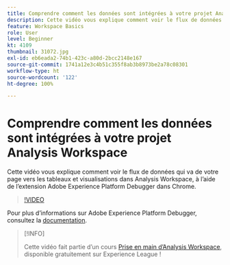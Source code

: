 ```yaml
---
title: Comprendre comment les données sont intégrées à votre projet Analysis Workspace
description: Cette vidéo vous explique comment voir le flux de données qui va de votre page vers les tableaux et visualisations dans Analysis Workspace, à lʼaide de lʼextension Adobe Experience Platform Debugger dans Chrome.
feature: Workspace Basics
role: User
level: Beginner
kt: 4109
thumbnail: 31072.jpg
exl-id: eb6eada2-74b1-423c-a80d-2bcc2148e167
source-git-commit: 1741a12e3c4b51c355f8ab3b8973be2a78c08301
workflow-type: ht
source-wordcount: '122'
ht-degree: 100%

---
```


# Comprendre comment les données sont intégrées à votre projet Analysis Workspace

Cette vidéo vous explique comment voir le flux de données qui va de votre page vers les tableaux et visualisations dans Analysis Workspace, à lʼaide de lʼextension Adobe Experience Platform Debugger dans Chrome.

>[!VIDEO](https://video.tv.adobe.com/v/31072/?quality=12)

Pour plus d’informations sur Adobe Experience Platform Debugger, consultez la [documentation](https://experienceleague.adobe.com/docs/debugger/using-v2/experience-cloud-debugger.html?lang=fr).

>[!INFO]
>
> Cette vidéo fait partie d’un cours [Prise en main d’Analysis Workspace](https://experienceleague.adobe.com/?recommended=Analytics-U-1-2020.1.workspace&amp;lang=fr), disponible gratuitement sur Experience League !
